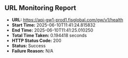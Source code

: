 ## URL Monitoring Report

- **URL:** https://api-gw1-prod1.fisglobal.com/gw/v1/health
- **Start Time:** 2025-06-10T11:41:24.815832
- **End Time:** 2025-06-10T11:41:25.010250
- **Total Time Taken:** 0.194418 seconds
- **HTTP Status Code:** 200
- **Status:** Success
- **Failure Reason:** N/A
